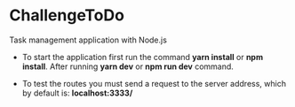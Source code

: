 # ChallengeToDo
Task management application with Node.js

- To start the application first run the command **yarn install** or **npm install**. After running **yarn dev** or **npm run dev** command.

- To test the routes you must send a request to the server address, which by default is: **localhost:3333/**